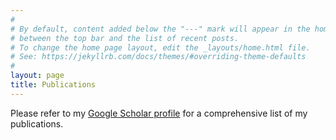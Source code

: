 ```yaml
---
#
# By default, content added below the "---" mark will appear in the home page
# between the top bar and the list of recent posts.
# To change the home page layout, edit the _layouts/home.html file.
# See: https://jekyllrb.com/docs/themes/#overriding-theme-defaults
#
layout: page
title: Publications
---
```

Please refer to my [Google Scholar profile](https://scholar.google.com/citations?user=95yhrKoAAAAJ) for a comprehensive list of my publications.
